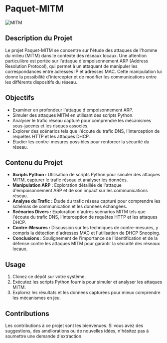 # Paquet-MITM

![MITM](images/mitm_image.jpg)

## Description du Projet

Le projet Paquet-MITM se concentre sur l'étude des attaques de l'homme du milieu (MITM) dans le contexte des réseaux locaux. Une attention particulière est portée sur l'attaque d'empoisonnement ARP (Address Resolution Protocol), qui permet à un attaquant de manipuler les correspondances entre adresses IP et adresses MAC. Cette manipulation lui donne la possibilité d'intercepter et de modifier les communications entre les différents dispositifs du réseau.

## Objectifs

- Examiner en profondeur l'attaque d'empoisonnement ARP.
- Simuler des attaques MITM en utilisant des scripts Python.
- Analyser le trafic réseau capturé pour comprendre les mécanismes sous-jacents et les risques associés.
- Explorer des scénarios tels que l'écoute du trafic DNS, l'interception de requêtes HTTP et les attaques DHCP.
- Étudier les contre-mesures possibles pour renforcer la sécurité du réseau.

## Contenu du Projet

- **Scripts Python :** Utilisation de scripts Python pour simuler des attaques MITM, capturer le trafic réseau et analyser les données.
- **Manipulation ARP :** Exploration détaillée de l'attaque d'empoisonnement ARP et de son impact sur les communications réseau.
- **Analyse du Trafic :** Étude du trafic réseau capturé pour comprendre les schémas de communication et les données échangées.
- **Scénarios Divers :** Exploration d'autres scénarios MITM tels que l'écoute du trafic DNS, l'interception de requêtes HTTP et les attaques DHCP.
- **Contre-Mesures :** Discussion sur les techniques de contre-mesures, y compris la détection d'adresses MAC et l'utilisation de DHCP Snooping.
- **Conclusions :** Soulignement de l'importance de l'identification et de la défense contre les attaques MITM pour garantir la sécurité des réseaux locaux.

## Usage

1. Clonez ce dépôt sur votre système.
2. Exécutez les scripts Python fournis pour simuler et analyser les attaques MITM.
3. Explorez les résultats et les données capturées pour mieux comprendre les mécanismes en jeu.

## Contributions

Les contributions à ce projet sont les bienvenues. Si vous avez des suggestions, des améliorations ou de nouvelles idées, n'hésitez pas à soumettre une demande d'extraction.
